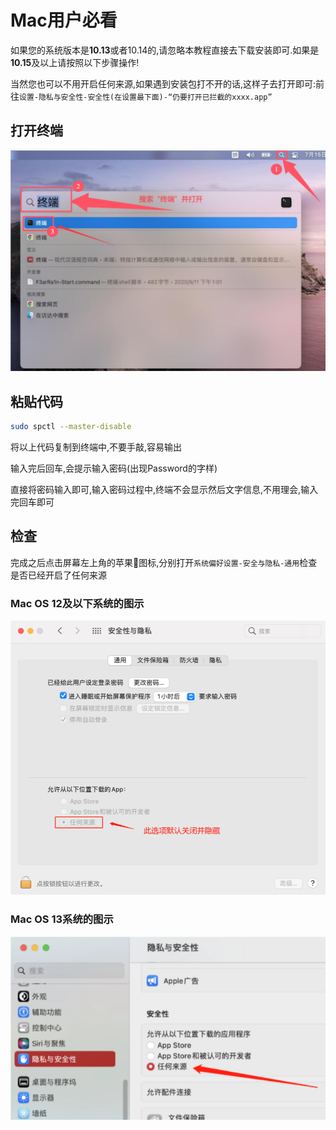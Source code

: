# Mac用户必看

如果您的系统版本是**10.13**或者10.14的,请忽略本教程直接去下载安装即可.如果是**10.15**及以上请按照以下步骤操作!

当然您也可以不用开启任何来源,如果遇到安装包打不开的话,这样子去打开即可:前往`设置-隐私与安全性-安全性(在设置最下面)-“仍要打开已拦截的xxxx.app”`

## 打开终端

![2-1](assets/2-1.png)

## 粘贴代码

```bash
sudo spctl --master-disable
```

将以上代码复制到终端中,不要手敲,容易输出

输入完后回车,会提示输入密码(出现Password的字样)

直接将密码输入即可,输入密码过程中,终端不会显示然后文字信息,不用理会,输入完回车即可

## 检查

完成之后点击屏幕左上角的苹果:apple:图标,分别打开`系统偏好设置-安全与隐私-通用`检查是否已经开启了任何来源

### Mac OS 12及以下系统的图示

![2-2](assets/2-2.png)

### Mac OS 13系统的图示

![2-3](assets/2-3.png)
